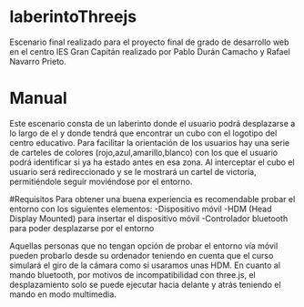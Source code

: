 # laberintoThreejs
Escenario final realizado para el proyecto final de grado de desarrollo web en el centro IES Gran Capitán realizado por Pablo Durán Camacho y Rafael Navarro Prieto.

# Manual
Este escenario consta de un laberinto donde el usuario podrá desplazarse a lo largo de el y donde tendrá que encontrar un cubo con el logotipo del centro educativo. Para facilitar la orientación de los usuarios hay una serie de carteles de colores (rojo,azul,amarillo,blanco) con los que el usuario podrá identificar si ya ha estado antes en esa zona. Al interceptar el cubo el usuario será redireccionado y se le mostrará un cartel de victoria, permitiéndole seguir moviéndose por el entorno.

#Requisitos
Para obtener una buena experiencia es recomendable probar el entorno con los siguientes elementos:
-Dispositivo móvil
-HDM (Head Display Mounted) para insertar el dispositivo móvil
-Controlador bluetooth para poder desplazarse por el entorno

Aquellas personas que no tengan opción de probar el entorno vía móvil pueden probarlo desde su ordenador teniendo en cuenta que el curso simulará el giro de la cámara como si usaramos unas HDM. En cuanto al mando bluetooth, por motivos de incompatibilidad con three.js, el desplazamiento solo se puede ejecutar hacia delante y atrás teniendo el mando en modo multimedia.


